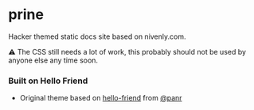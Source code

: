 # prine

Hacker themed static docs site based on nivenly.com.

⚠ The CSS still needs a lot of work, this probably should not be used by anyone else any time soon.

### Built on Hello Friend

 - Original theme based on [hello-friend](https://github.com/panr/hugo-theme-hello-friend) from [@panr](https://github.com/panr)
